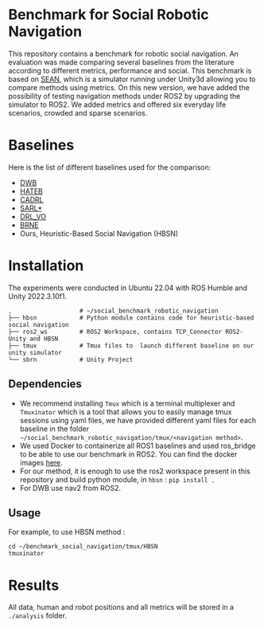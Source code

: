 # Benchmark for Social Robotic Navigation

This repository contains a benchmark for robotic social navigation. An evaluation was made comparing several baselines from the literature according to different metrics, performance and social.
This benchmark is based on [SEAN](https://sean.interactive-machines.com), which is a simulator running under Unity3d allowing you to compare methods using metrics.
On this new version, we have added the possibility of testing navigation methods under ROS2 by upgrading the simulator to ROS2. We added metrics and offered six everyday life scenarios, crowded and sparse scenarios.

# Baselines

Here is the list of different baselines used for the comparison:

  - [DWB](https://github.com/ros-navigation/navigation2/blob/main/nav2_dwb_controller/README.md") 
  - [HATEB](https://github.com/sphanit/CoHAN_Navigation/tree/master)
  - [CADRL](https://github.com/mit-acl/cadrl_ros)
  - [SARL*](https://github.com/LeeKeyu/sarl_star)
  - [DRL_VO](https://github.com/TempleRAIL/drl_vo_nav)
  - [BRNE](https://github.com/MurpheyLab/brne)
  - Ours, Heuristic-Based Social Navigation (HBSN)

# Installation

The experiments were conducted in Ubuntu 22.04 with ROS Humble and Unity 2022.3.10f1.

```
.                   # ~/social_benchmark_robotic_navigation
├── hbsn            # Python module contains code for heuristic-based social navigation
├── ros2_ws         # ROS2 Workspace, contains TCP_Connector ROS2-Unity and HBSN
├── tmux            # Tmux files to  launch different baseline on our unity simulator
└── sbrn            # Unity Project

```


## Dependencies

 * We recommend installing ```Tmux``` which is a terminal multiplexer and ```Tmuxinator``` which is a tool that allows you to easily manage tmux sessions using yaml files, we have provided different yaml files for each baseline in the folder ```~/social_benchmark_robotic_navigation/tmux/<navigation method>```. 
 * We used Docker to containerize all ROS1 baselines and used ros_bridge to be able to use our benchmark in ROS2. You can find the docker images [here](https://hub.docker.com/repository/docker/agouguet/benchmark-social-navigation/general).
 * For our method, it is enough to use the ros2 workspace present in this repository and build python module, in ```hbsn``` : ```pip install .```
 * For DWB use nav2 from ROS2.

## Usage

For example, to use HBSN method :

```
cd ~/benchmark_social_navigation/tmux/HBSN
tmuxinator
```

# Results

All data, human and robot positions and all metrics will be stored in a ```./analysis``` folder.

